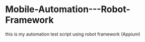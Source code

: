 # Mobile-Automation---Robot-Framework
this is my automation test script using robot framework (Appium)
